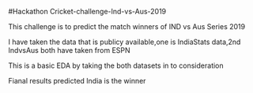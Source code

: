 #Hackathon Cricket-challenge-Ind-vs-Aus-2019 

This challenge is to predict the match winners of IND vs Aus Series 2019

I have taken the data that is publicy available,one is IndiaStats data,2nd IndvsAus both have taken from ESPN

This is a basic EDA by taking the both datasets in to consideration

Fianal results predicted India is the winner
